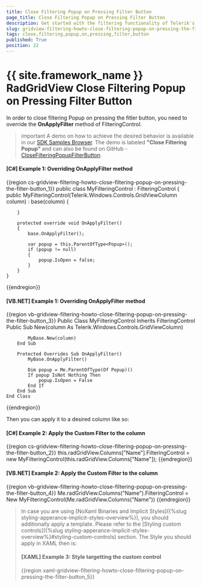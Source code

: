 ```yaml
---
title: Close Filtering Popup on Pressing Filter Button
page_title: Close Filtering Popup on Pressing Filter Button
description: Get started with the filtering functionality of Telerik's {{ site.framework_name }} DataGrid and learn how to close filtering popup on pressing filter button.
slug: gridview-filtering-howto-close-filtering-popup-on-pressing-the-filter-button
tags: close,filtering,popup,on,pressing,filter,button
published: True
position: 22
---
```


# {{ site.framework_name }} RadGridView Close Filtering Popup on Pressing Filter Button

In order to close filtering Popup on pressing the fitler button, you need to override the __OnApplyFilter__ method of FilteringControl.

>important A demo on how to achieve the desired behavior is available in our [SDK Samples Browser](https://demos.telerik.com/xaml-sdkbrowser/). The demo is labeled **"Close Filtering Popup"** and can also be found on GitHub - [CloseFilteringPopupFilterButton](https://github.com/telerik/xaml-sdk/tree/master/GridView/CloseFilteringPopupFilterButton).

#### __[C#] Example 1: Overriding OnApplyFilter method__
{{region cs-gridview-filtering-howto-close-filtering-popup-on-pressing-the-filter-button_1}}
	public class MyFilteringControl : FilteringControl
	{
		public MyFilteringControl(Telerik.Windows.Controls.GridViewColumn column) : base(column)
		{         
	
		}        
	   
		protected override void OnApplyFilter()
		{
			base.OnApplyFilter();
	
			var popup = this.ParentOfType<Popup>();
			if (popup != null)
			{
				popup.IsOpen = false;
			}           
		}
	}
{{endregion}}

#### __[VB.NET] Example 1: Overriding OnApplyFilter method__
{{region vb-gridview-filtering-howto-close-filtering-popup-on-pressing-the-filter-button_3}}
	Public Class MyFilteringControl
		Inherits FilteringControl
		Public Sub New(column As Telerik.Windows.Controls.GridViewColumn)
	
			MyBase.New(column)
		End Sub
	
		Protected Overrides Sub OnApplyFilter()
			MyBase.OnApplyFilter()
	
			Dim popup = Me.ParentOfType(Of Popup)()
			If popup IsNot Nothing Then
				popup.IsOpen = False
			End If
		End Sub
	End Class
{{endregion}}

Then you can apply it to a desired column like so:

#### __[C#] Example 2: Apply the Custom Filter to the column__
{{region cs-gridview-filtering-howto-close-filtering-popup-on-pressing-the-filter-button_2}}
	this.radGridView.Columns["Name"].FilteringControl = new MyFilteringControl(this.radGridView.Columns["Name"]);
{{endregion}}

#### __[VB.NET] Example 2: Apply the Custom Filter to the column__
{{region vb-gridview-filtering-howto-close-filtering-popup-on-pressing-the-filter-button_4}}
	Me.radGridView.Columns("Name").FilteringControl = New MyFilteringControl(Me.radGridView.Columns("Name"))
{{endregion}}

>In case you are using [NoXaml Binaries and Implicit Styles]({%slug styling-apperance-implicit-styles-overview%}), you should additionally apply a template. Please refer to the [Styling custom controls]({%slug styling-apperance-implicit-styles-overview%}#styling-custom-controls) section.
The Style you should apply in XAML then is:
>#### __[XAML] Example 3: Style targetting the custom control__
>{{region xaml-gridview-filtering-howto-close-filtering-popup-on-pressing-the-filter-button_5}}
	<Style TargetType="my:MyFilteringControl" BasedOn="{StaticResource FilteringControlStyle}"/>
{{endregion}}
